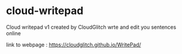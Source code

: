 # cloud-writepad
 Cloud writepad v1 created by CloudGlitch
 wrte and edit you sentences online
 
 link to webpage : https://cloudglitch.github.io/WritePad/
